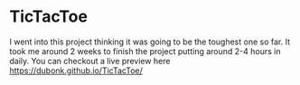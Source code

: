 # TicTacToe
I went into this project thinking it was going to be the toughest one so far. It took me around 2 weeks to finish the project putting around 2-4 hours in daily. You can checkout a live preview here https://dubonk.github.io/TicTacToe/
